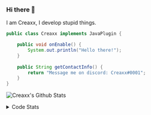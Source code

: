 ### Hi there 👋

I am Creaxx, I develop stupid things. 

```java
public class Creaxx implements JavaPlugin {

    public void onEnable() {
        System.out.println("Hello there!");
    }
    
    public String getContactInfo() {
        return "Message me on discord: Creaxx#0001";
    }
}
```

![Creaxx's Github Stats](https://github-readme-stats.vercel.app/api?username=CreaxxOG&show_icons=true&theme=dark&count_private=true)

<details>
  <summary>Code Stats</summary>

<!--START_SECTION:waka-->
![Code Time](http://img.shields.io/badge/Code%20Time-1%2C129%20hrs%2056%20mins-blue)

![Lines of code](https://img.shields.io/badge/From%20Hello%20World%20I%27ve%20Written-166%20lines%20of%20code-blue)

**🐱 My GitHub Data** 

> 📦 66.2 kB Used in GitHub's Storage 
 > 
> 🏆 802 Contributions in the Year 2023
 > 
> 🚫 Not Opted to Hire
 > 
> 📜 4 Public Repositories 
 > 
> 🔑 2 Private Repositories 
 > 
**I'm an Early 🐤** 

```text
🌞 Morning                175 commits         ██░░░░░░░░░░░░░░░░░░░░░░░   06.74 % 
🌆 Daytime                1147 commits        ███████████░░░░░░░░░░░░░░   44.17 % 
🌃 Evening                1233 commits        ████████████░░░░░░░░░░░░░   47.48 % 
🌙 Night                  42 commits          ░░░░░░░░░░░░░░░░░░░░░░░░░   01.62 % 
```
📅 **I'm Most Productive on Sunday** 

```text
Monday                   316 commits         ███░░░░░░░░░░░░░░░░░░░░░░   12.17 % 
Tuesday                  327 commits         ███░░░░░░░░░░░░░░░░░░░░░░   12.59 % 
Wednesday                318 commits         ███░░░░░░░░░░░░░░░░░░░░░░   12.24 % 
Thursday                 408 commits         ████░░░░░░░░░░░░░░░░░░░░░   15.71 % 
Friday                   227 commits         ██░░░░░░░░░░░░░░░░░░░░░░░   08.74 % 
Saturday                 494 commits         █████░░░░░░░░░░░░░░░░░░░░   19.02 % 
Sunday                   507 commits         █████░░░░░░░░░░░░░░░░░░░░   19.52 % 
```


📊 **This Week I Spent My Time On** 

```text
💬 Programming Languages: 
Java                     9 hrs               ████████████████████████░   94.30 % 
XML                      19 mins             █░░░░░░░░░░░░░░░░░░░░░░░░   03.32 % 
Kotlin                   5 mins              ░░░░░░░░░░░░░░░░░░░░░░░░░   00.91 % 
Text                     4 mins              ░░░░░░░░░░░░░░░░░░░░░░░░░   00.82 % 
YAML                     1 min               ░░░░░░░░░░░░░░░░░░░░░░░░░   00.31 % 

🔥 Editors: 
IntelliJ                 9 hrs 32 mins       █████████████████████████   100.00 % 
```

**I Mostly Code in Java** 

```text
Java                     15 repos            ████████████████░░░░░░░░░   65.22 % 
Kotlin                   7 repos             ████████░░░░░░░░░░░░░░░░░   30.43 % 
EJS                      1 repo              █░░░░░░░░░░░░░░░░░░░░░░░░   04.35 % 
```




 Last Updated on 27/02/2023 01:44:25 UTC
<!--END_SECTION:waka-->
</details>
